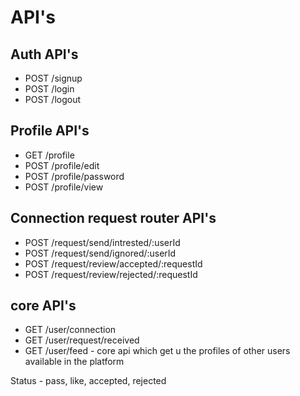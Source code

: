 # API's

## Auth API's

- POST /signup
- POST /login
- POST /logout

## Profile API's

- GET /profile
- POST /profile/edit
- POST /profile/password
- POST /profile/view

## Connection request router API's

- POST /request/send/intrested/:userId
- POST /request/send/ignored/:userId
- POST /request/review/accepted/:requestId
- POST /request/review/rejected/:requestId

## core API's

- GET /user/connection
- GET /user/request/received
- GET /user/feed - core api which get u the profiles of other users available in the platform

Status - pass, like, accepted, rejected
